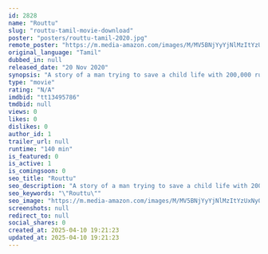 ```yaml
---
id: 2828
name: "Routtu"
slug: "routtu-tamil-movie-download"
poster: "posters/routtu-tamil-2020.jpg"
remote_poster: "https://m.media-amazon.com/images/M/MV5BNjYyYjNlMzItYzUxNy00YzliLWE4MGEtN2Y0ZTVjZjY4Y2Q0XkEyXkFqcGdeQXVyMTI2MzgxOTAx._V1_SX300.jpg"
original_language: "Tamil"
dubbed_in: null
released_date: "20 Nov 2020"
synopsis: "A story of a man trying to save a child life with 200,000 rupees at a private hospital. Many challenges come in his way and many obstacle and a story of a woman trying to save her life from a man he didn't love and from acid."
type: "movie"
rating: "N/A"
imdbid: "tt13495786"
tmdbid: null
views: 0
likes: 0
dislikes: 0
author_id: 1
trailer_url: null
runtime: "140 min"
is_featured: 0
is_active: 1
is_comingsoon: 0
seo_title: "Routtu"
seo_description: "A story of a man trying to save a child life with 200,000 rupees at a private hospital. Many challenges come in his way and many obstacle and a story of a woman trying to save her life from a man he didn't love and from acid."
seo_keywords: "\"Routtu\""
seo_image: "https://m.media-amazon.com/images/M/MV5BNjYyYjNlMzItYzUxNy00YzliLWE4MGEtN2Y0ZTVjZjY4Y2Q0XkEyXkFqcGdeQXVyMTI2MzgxOTAx._V1_SX300.jpg"
screenshots: null
redirect_to: null
social_shares: 0
created_at: 2025-04-10 19:21:23
updated_at: 2025-04-10 19:21:23
---
```


